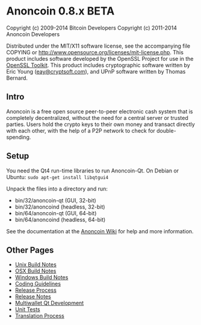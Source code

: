 Anoncoin 0.8.x BETA
====================

Copyright (c) 2009-2014 Bitcoin Developers
Copyright (c) 2011-2014 Anoncoin Developers

Distributed under the MIT/X11 software license, see the accompanying
file COPYING or http://www.opensource.org/licenses/mit-license.php.
This product includes software developed by the OpenSSL Project for use in the [OpenSSL Toolkit](http://www.openssl.org/). This product includes
cryptographic software written by Eric Young ([eay@cryptsoft.com](mailto:eay@cryptsoft.com)), and UPnP software written by Thomas Bernard.


Intro
---------------------
Anoncoin is a free open source peer-to-peer electronic cash system that is
completely decentralized, without the need for a central server or trusted
parties.  Users hold the crypto keys to their own money and transact directly
with each other, with the help of a P2P network to check for double-spending.


Setup
---------------------
You need the Qt4 run-time libraries to run Anoncoin-Qt. On Debian or Ubuntu:
	`sudo apt-get install libqtgui4`

Unpack the files into a directory and run:

- bin/32/anoncoin-qt (GUI, 32-bit)
- bin/32/anoncoind (headless, 32-bit)
- bin/64/anoncoin-qt (GUI, 64-bit)
- bin/64/anoncoind (headless, 64-bit)

See the documentation at the [Anoncoin Wiki](https://wiki.anoncoin.net)
for help and more information.


Other Pages
---------------------
- [Unix Build Notes](build-unix.md)
- [OSX Build Notes](build-osx.md)
- [Windows Build Notes](build-msw.md)
- [Coding Guidelines](coding.md)
- [Release Process](release-process.md)
- [Release Notes](release-notes.md)
- [Multiwallet Qt Development](multiwallet-qt.md)
- [Unit Tests](unit-tests.md)
- [Translation Process](translation_process.md)
